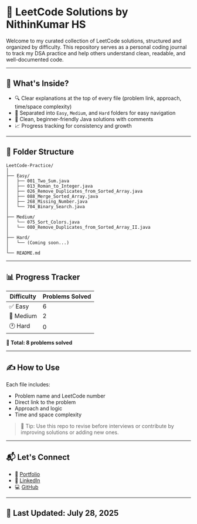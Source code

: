 # 🚀 LeetCode Solutions by NithinKumar HS

Welcome to my curated collection of LeetCode solutions, structured and organized by difficulty. This repository serves as a personal coding journal to track my DSA practice and help others understand clean, readable, and well-documented code.

---

## 🧠 What's Inside?

- 🔍 Clear explanations at the top of every file (problem link, approach, time/space complexity)
- 📁 Separated into `Easy`, `Medium`, and `Hard` folders for easy navigation
- 🧾 Clean, beginner-friendly Java solutions with comments
- 📈 Progress tracking for consistency and growth

---

## 📁 Folder Structure

```
LeetCode-Practice/
│
├── Easy/
│   ├── 001_Two_Sum.java
│   ├── 013_Roman_to_Integer.java
│   ├── 026_Remove_Duplicates_from_Sorted_Array.java
│   ├── 088_Merge_Sorted_Array.java
│   ├── 268_Missing_Number.java
│   └── 704_Binary_Search.java
│
├── Medium/
│   └── 075_Sort_Colors.java
│   └── 080_Remove_Duplicates_from_Sorted_Array_II.java
│
├── Hard/
│   └── (Coming soon...)
│
└── README.md
```


---

## 📊 Progress Tracker

| Difficulty | Problems Solved |
|------------|-----------------|
| ✅ Easy     | 6               |
| 🔄 Medium   | 2               |
| 🕐 Hard     | 0               |

**🎯 Total: 8 problems solved**


---

## ✍️ How to Use

Each file includes:
- Problem name and LeetCode number
- Direct link to the problem
- Approach and logic
- Time and space complexity

> 📌 Tip: Use this repo to revise before interviews or contribute by improving solutions or adding new ones.

---

## 📬 Let's Connect

- 💼 [Portfolio](https://nithinkumarhs.github.io/Nithin-Portfolio/)
- 🔗 [LinkedIn](https://www.linkedin.com/in/nithinkumarhs/)
- 💻 [GitHub](https://github.com/nithinkumarhs)

---

## 📅 Last Updated: July 28, 2025
